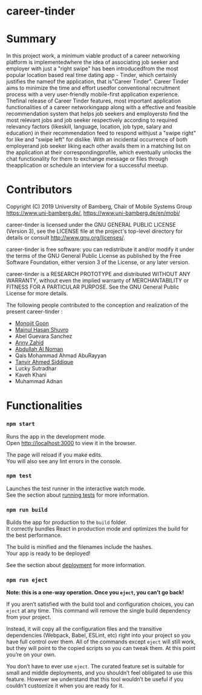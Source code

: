 # career-tinder
# Summary
In  this  project  work,  a  minimum  viable  product  of  a  career  networking  platform  is  implementedwhere the idea of associating job seeker and employer with just a "right swipe" has been introducedfrom the most popular location based real time dating app - Tinder, which certainly justifies the nameof the application, that is"Career Tinder".  Career Tinder aims to minimize the time and effort usedfor conventional recruitment process with a very user-friendly mobile-first application experience.  Thefinal release of Career Tinder features, most important application functionalities of a career networkingapp along with a effective and feasible recommendation system that helps job seekers and employersto find the most relevant jobs and job seeker respectively according to required relevancy factors (likeskill, language, location, job type, salary and education) in their recommendation feed to respond withjust a "swipe right" for like and "swipe left" for dislike. With an incidental occurrence of both employerand job seeker liking each other avails them in a matching list on the application at their correspondingprofile, which eventually unlocks the chat functionality for them to exchange message or files through theapplication or schedule an interview for a successful meetup.

# Contributors
Copyright (C) 2019 University of Bamberg, Chair of Mobile Systems Group
<https://www.uni-bamberg.de/>, <https://www.uni-bamberg.de/en/mobi/>

career-tinder is licensed under the GNU GENERAL PUBLIC LICENSE (Version 3), see
the LICENSE file at the project's top-level directory for details or consult
<http://www.gnu.org/licenses/>.

career-tinder is free software: you can redistribute it and/or modify it under the
terms of the GNU General Public License as published by the Free Software
Foundation, either version 3 of the License, or any later version.

career-tinder is a RESEARCH PROTOTYPE and distributed WITHOUT ANY WARRANTY, without
even the implied warranty of MERCHANTABILITY or FITNESS FOR A PARTICULAR
PURPOSE. See the GNU General Public License for more details.

The following people contributed to the conception and realization of the
present career-tinder :

- [Monojit Goon](https://github.com/monojitgoon)
- [Mainul Hasan Shuvro](https://github.com/shuvro1226)
- Abel Guevara Sanchez
- [Anny Zahid](https://github.com/anny148)
- [Abdullah Al Noman](https://github.com/al-noman)
- Qais Mohammad Ahmad AbuRayyan
- [Tanvir Ahmed Siddique](https://github.com/tanviruni) 
- Lucky Sutradhar
- Kaveh Khani
- Muhammad Adnan


# Functionalities 
### `npm start`

Runs the app in the development mode.<br>
Open [http://localhost:3000](http://localhost:3000) to view it in the browser.

The page will reload if you make edits.<br>
You will also see any lint errors in the console.

### `npm test`

Launches the test runner in the interactive watch mode.<br>
See the section about [running tests](#running-tests) for more information.

### `npm run build`

Builds the app for production to the `build` folder.<br>
It correctly bundles React in production mode and optimizes the build for the best performance.

The build is minified and the filenames include the hashes.<br>
Your app is ready to be deployed!

See the section about [deployment](#deployment) for more information.

### `npm run eject`

**Note: this is a one-way operation. Once you `eject`, you can’t go back!**

If you aren’t satisfied with the build tool and configuration choices, you can `eject` at any time. This command will remove the single build dependency from your project.

Instead, it will copy all the configuration files and the transitive dependencies (Webpack, Babel, ESLint, etc) right into your project so you have full control over them. All of the commands except `eject` will still work, but they will point to the copied scripts so you can tweak them. At this point you’re on your own.

You don’t have to ever use `eject`. The curated feature set is suitable for small and middle deployments, and you shouldn’t feel obligated to use this feature. However we understand that this tool wouldn’t be useful if you couldn’t customize it when you are ready for it.
